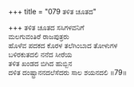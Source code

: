+++
title = "079 ತಳಿತ ಚೂತದ"

+++
ತಳಿತ ಚೂತದ ಸಸಿಗಳವನಿಗೆ  
ಮಲಗುವಂತಿರೆ ರಾಜಪುತ್ರರು  
ಹೊಳೆವ ಪದಕದ ಕೊರಳ ತಲೆಗಿಂಬಾದ ತೋಳುಗಳ  
ಬಳಿರಕುತದಲಿ ನನೆದ ಸೀರೆಯ  
ತಳಿತ ಖಂಡದ ಬಿಗಿದ ಹುಬ್ಬಿನ  
ದಳಿತ ದಂಷ್ಟ್ರಾನನದಲೆಸೆದರು ಸಾಲ ಶಯನದಲಿ     ॥79॥